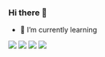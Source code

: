 ### Hi there 👋

- 🌱 I’m currently learning

![](https://img.shields.io/badge/HTML5-informational?style=flat&logo=html5&logoColor=white&color=D77A65&labelColor=465573)
![](https://img.shields.io/badge/CSS3-informational?style=flat&logo=css3&logoColor=white&color=D77A65&labelColor=465573)
![](https://img.shields.io/badge/JavaScript-informational?style=flat&logo=javascript&logoColor=000000&color=F7E018&labelColor=F7E018)
![](https://img.shields.io/badge/React.js-informational?style=flat&logo=react&logoColor=61dbfb&color=20232a&labelColor=20232a)


<!--
**AbreuY/AbreuY** is a ✨ _special_ ✨ repository because its `README.md` (this file) appears on your GitHub profile.

Here are some ideas to get you started:

- 🔭 I’m currently working on ...
- 🌱 I’m currently learning ...
- 👯 I’m looking to collaborate on ...
- 🤔 I’m looking for help with ...
- 💬 Ask me about ...
- 📫 How to reach me: ...
- 😄 Pronouns: ...
- ⚡ Fun fact: ...
-->
